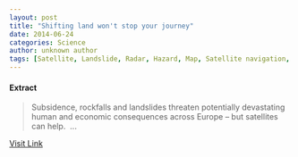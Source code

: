 ```yaml
---
layout: post
title: "Shifting land won't stop your journey"
date: 2014-06-24
categories: Science
author: unknown author
tags: [Satellite, Landslide, Radar, Hazard, Map, Satellite navigation, Envisat, Climate, Sentinel-1A, Climate change, Geology, Earth, Weather, Rail transport, Road, Risk, Flood, Earth sciences]
---
```





#### Extract
>Subsidence, rockfalls and landslides threaten potentially devastating human and economic consequences across Europe – but satellites can help.  ...



[Visit Link](http://phys.org/news322806984.html)


